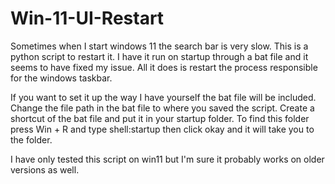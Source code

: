 # Win-11-UI-Restart
Sometimes when I start windows 11 the search bar is very slow. This is a python script to restart it. I have it run on startup through a bat file and it seems to have fixed my issue. All it does is restart the process responsible for the windows taskbar. 

If you want to set it up the way I have yourself the bat file will be included.
Change the file path in the bat file to where you saved the script.
Create a shortcut of the bat file and put it in your startup folder.
To find this folder press Win + R and type shell:startup then click okay and it will take you to the folder. 

I have only tested this script on win11 but I'm sure it probably works on older versions as well.
